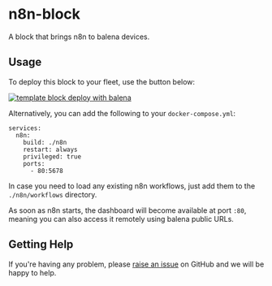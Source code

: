 # n8n-block
A block that brings n8n to balena devices.

## Usage

To deploy this block to your fleet, use the button below:

[![template block deploy with balena](https://balena.io/deploy.svg)](https://dashboard.balena-cloud.com/deploy?repoUrl=https://github.com/edufschmidt/n8n-block)

Alternatively, you can add the following to your `docker-compose.yml`:

```
services:
  n8n:
    build: ./n8n
    restart: always
    privileged: true
    ports:
      - 80:5678
```

In case you need to load any existing n8n workflows, just add them to the `./n8n/workflows` directory.

As soon as n8n starts, the dashboard will become available at port `:80`, meaning you can also access it remotely using balena public URLs.
## Getting Help

If you're having any problem, please [raise an issue](https://github.com/edufschmidt/n8n-block) on GitHub and we will be happy to help.